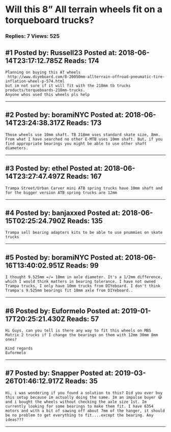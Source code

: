 # Will this 8&rdquo; All terrain wheels fit on a torqueboard trucks?

### Replies: 7 Views: 525

## \#1 Posted by: Russell23 Posted at: 2018-06-14T23:17:12.785Z Reads: 174

```
Planning on buying this AT wheels
 http://www.diyeboard.com/8-20050mm-allterrain-offroad-pneumatic-tire-inflation-wheel-p-574.html
but im not sure if it will fit with the 218mm tb trucks
products/torqueboards-218mm-trucks.
Anyone whos used this wheels pls help
```

---
## \#2 Posted by: boramiNYC Posted at: 2018-06-14T23:24:38.317Z Reads: 173

```
Those wheels use 10mm shaft. TB 218mm uses standard skate size, 8mm. From what I have searched no other E-MTB uses 10mm shaft. But, if you find appropriate bearings you might be able to use other shaft diameters.
```

---
## \#3 Posted by: ethel Posted at: 2018-06-14T23:27:47.497Z Reads: 167

```
Trampa Street/Urban Carver mini ATB spring trucks have 10mm shaft and for the bigger version ATB spring trucks are 12mm
```

---
## \#4 Posted by: banjaxxed Posted at: 2018-06-15T02:25:24.790Z Reads: 135

```
Trampa sell bearing adapters kits to be able to use pnummies on skate trucks
```

---
## \#5 Posted by: boramiNYC Posted at: 2018-06-16T13:40:02.951Z Reads: 99

```
I thought 9.525mm =/= 10mm in axle diameter. It's a 1/2mm difference, which I would think matters in bearing tolerance. I have not owned Trampa trucks, I only have 10mm trucks from DIYeboard. I don't think Trampa's 9.525mm bearings fit 10mm axle from DIYeboard..
```

---
## \#6 Posted by: Euformelo Posted at: 2019-01-17T20:25:21.430Z Reads: 57

```
Hi Guys, can you tell is there any way to fit this wheels on MBS Matrix 2 trucks if I change the bearings on them with 12mm 30mm 8mm ones?

Kind regards
Euformelo
```

---
## \#7 Posted by: Snapper Posted at: 2019-03-26T01:46:12.917Z Reads: 35

```
Hi, i was wondering if you found a solution to this? Did you ever buy this setup because im actually doing the same. Im an impulse buyer 😅 and i bought the wheels without checking the axle size 1st. Im currently looking for some bearings to make them fit. I have 6354 motors and with a bit of sawing off about 7mm of the hanger, it should be no problem to get everything to fit....except the bearing. Any ideas???
```

---
